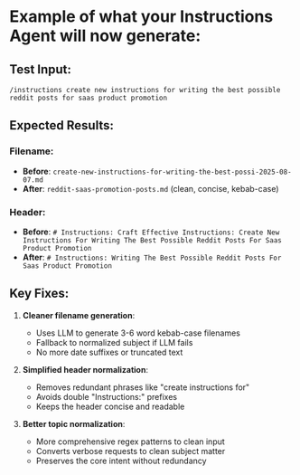 # Example of what your Instructions Agent will now generate:

## Test Input:

`/instructions create new instructions for writing the best possible reddit posts for saas product promotion`

## Expected Results:

### Filename:

- **Before**: `create-new-instructions-for-writing-the-best-possi-2025-08-07.md`
- **After**: `reddit-saas-promotion-posts.md` (clean, concise, kebab-case)

### Header:

- **Before**: `# Instructions: Craft Effective Instructions: Create New Instructions For Writing The Best Possible Reddit Posts For Saas Product Promotion`
- **After**: `# Instructions: Writing The Best Possible Reddit Posts For Saas Product Promotion`

## Key Fixes:

1. **Cleaner filename generation**:
   - Uses LLM to generate 3-6 word kebab-case filenames
   - Fallback to normalized subject if LLM fails
   - No more date suffixes or truncated text

2. **Simplified header normalization**:
   - Removes redundant phrases like "create instructions for"
   - Avoids double "Instructions:" prefixes
   - Keeps the header concise and readable

3. **Better topic normalization**:
   - More comprehensive regex patterns to clean input
   - Converts verbose requests to clean subject matter
   - Preserves the core intent without redundancy
